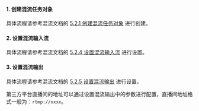 #### 1. 创建混流任务对象

具体流程请参考混流文档的 [5.2.1 创建混流任务对象](!Other_Functions/Mixer#5_2_1) 进行创建。

#### 2. 设置混流输入流

具体流程请参考混流文档的 [5.2.4 设置混流输入流](!Other_Functions/Mixer#5_2_4) 进行设置。

#### 3. 设置混流输出

具体流程请参考混流文档的 [5.2.5 设置混流输出](!Other_Functions/Mixer#5_2_5) 进行设置。

<div class="mk-hint">


第三方平台直播间的地址可以通过设置混流输出中的参数进行配置，直播间地址格式一般为：`rtmp://xxxx`。
</div>



